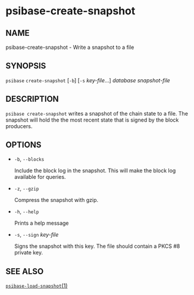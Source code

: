 # psibase-create-snapshot

## NAME

psibase-create-snapshot - Write a snapshot to a file

## SYNOPSIS

`psibase` `create-snapshot` [`-b`] [`-s` *key-file*\.\.\.] *database* *snapshot-file*

## DESCRIPTION

`psibase create-snapshot` writes a snapshot of the chain state to a file. The snapshot will hold the the most recent state that is signed by the block producers.

## OPTIONS

- `-b`, `--blocks`

  Include the block log in the snapshot. This will make the block log available for queries.

- `-z`, `--gzip`

  Compress the snapshot with gzip.

- `-h`, `--help`

  Prints a help message

- `-s`, `--sign` *key-file*

  Signs the snapshot with this key. The file should contain a PKCS #8 private key.

## SEE ALSO

[`psibase-load-snapshot`(1)](psibase-load-snapshot.md)
